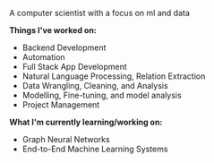 A computer scientist with a focus on ml and data
 
**Things I've worked on:**
- Backend Development
- Automation
- Full Stack App Development
- Natural Language Processing, Relation Extraction
- Data Wrangling, Cleaning, and Analysis
- Modelling, Fine-tuning, and model analysis
- Project Management

**What I'm currently learning/working on:**
- Graph Neural Networks
- End-to-End Machine Learning Systems
